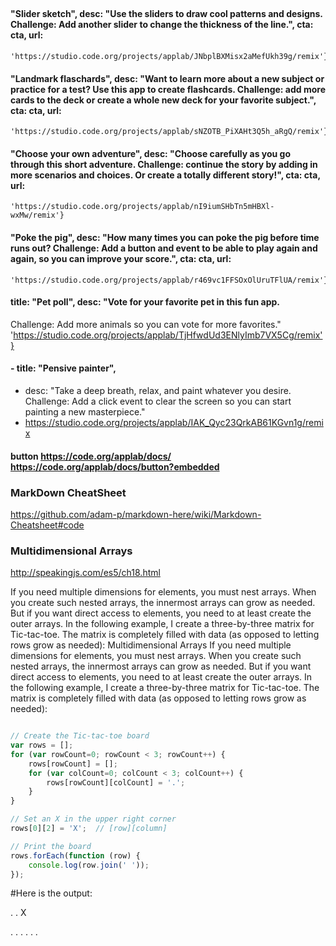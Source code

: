 ##

#### "Slider sketch", desc: "Use the sliders to draw cool patterns and designs. Challenge: Add another slider to change the thickness of the line.", cta: cta, url:
    
    'https://studio.code.org/projects/applab/JNbplBXMisx2aMefUkh39g/remix'}
    
####  "Landmark flaschards", desc: "Want to learn more about a new subject or practice for a test? Use this app to create flashcards. Challenge: add more cards to the deck or create a whole new deck for your favorite subject.", cta: cta, url:
    
    'https://studio.code.org/projects/applab/sNZOTB_PiXAHt3Q5h_aRgQ/remix'}
    
####   "Choose your own adventure", desc: "Choose carefully as you go through this short adventure. Challenge: continue the story by adding in more scenarios and choices. Or create a totally different story!", cta: cta, url: 
    'https://studio.code.org/projects/applab/nI9iumSHbTn5mHBXl-wxMw/remix'}
    
####   "Poke the pig", desc: "How many times you can poke the pig before time runs out? Challenge: Add a button and event to be able to play again and again, so you can improve your score.", cta: cta, url: 
    'https://studio.code.org/projects/applab/r469vc1FFSOxOlUruTFlUA/remix'}
    
#### title: "Pet poll", desc: "Vote for your favorite pet in this fun app. 
Challenge: Add more animals so you can vote for more favorites."
'https://studio.code.org/projects/applab/TjHfwdUd3ENlyImb7VX5Cg/remix'}

#### - title: "Pensive painter",
- desc: "Take a deep breath, relax, and paint whatever you desire. Challenge: Add a click event to clear the screen so you can start painting a new masterpiece."
- https://studio.code.org/projects/applab/IAK_Qyc23QrkAB61KGvn1g/remix

  
#### button	https://code.org/applab/docs/	https://code.org/applab/docs/button?embedded


### MarkDown CheatSheet
https://github.com/adam-p/markdown-here/wiki/Markdown-Cheatsheet#code
### Multidimensional Arrays
<http://speakingjs.com/es5/ch18.html>


If you need multiple dimensions for elements, you must nest arrays. When you create such nested arrays, the innermost arrays can grow as needed. But if you want direct access to elements, you need to at least create the outer arrays. In the following example, I create a three-by-three matrix for Tic-tac-toe. The matrix is completely filled with data (as opposed to letting rows grow as needed):
Multidimensional Arrays
If you need multiple dimensions for elements, you must nest arrays. When you create such nested arrays, the innermost arrays can grow as needed. But if you want direct access to elements, you need to at least create the outer arrays. In the following example, I create a three-by-three matrix for Tic-tac-toe. The matrix is completely filled with data (as opposed to letting rows grow as needed):

```Javascript

// Create the Tic-tac-toe board
var rows = [];
for (var rowCount=0; rowCount < 3; rowCount++) {
    rows[rowCount] = [];
    for (var colCount=0; colCount < 3; colCount++) {
        rows[rowCount][colCount] = '.';
    }
}

// Set an X in the upper right corner
rows[0][2] = 'X';  // [row][column]

// Print the board
rows.forEach(function (row) {
    console.log(row.join(' '));
});

```

#Here is the output:

. .  X

. . .
. . .
